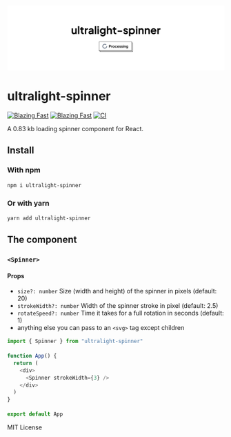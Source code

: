![Repo Banner](./.github/repo-banner.png)

# ultralight-spinner

[![Blazing Fast](https://badgen.net/npm/v/ultralight-spinner)](https://npm.im/ultralight-spinner) [![Blazing Fast](https://badgen.net/bundlephobia/minzip/ultralight-spinner)](https://npm.im/ultralight-spinner) [![CI](https://github.com/assarbertil/ultralight-spinner/actions/workflows/main.yml/badge.svg)](https://github.com/assarbertil/ultralight-spinner/actions/workflows/main.yml)

A 0.83 kb loading spinner component for React.

## Install

### With npm

```sh
npm i ultralight-spinner
```

### Or with yarn

```sh
yarn add ultralight-spinner
```

## The component

### `<Spinner>`

#### Props

- `size?: number` Size (width and height) of the spinner in pixels (default: 20)
- `strokeWidth?: number` Width of the spinner stroke in pixel (default: 2.5)
- `rotateSpeed?: number` Time it takes for a full rotation in seconds (default: 1)
- anything else you can pass to an `<svg>` tag except children

```js
import { Spinner } from "ultralight-spinner"

function App() {
  return (
    <div>
      <Spinner strokeWidth={3} />
    </div>
  )
}

export default App
```

MIT License
